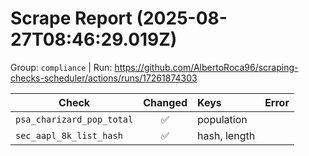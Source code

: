 # Scrape Report (2025-08-27T08:46:29.019Z)

Group: `compliance`  |  Run: https://github.com/AlbertoRoca96/scraping-checks-scheduler/actions/runs/17261874303

| Check | Changed | Keys | Error |
|---|:---:|:--|:--|
| `psa_charizard_pop_total` | ✅ | population |  |
| `sec_aapl_8k_list_hash` | ✅ | hash, length |  |
